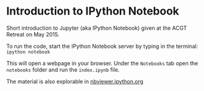 # Introduction to IPython Notebook  

Short introduction to Jupyter (aka IPython Notebook) given at the ACGT Retreat on May 2015.  

To run the code, start the IPython Notebook server by typing in the terminal:  
    `ipython notebook`

This will open a webpage in your browser. Under the `Notebooks` tab open the `notebooks` folder and run the `index.ipynb` file.  
  
The material is also explorable in [nbviewer.ipython.org](http://nbviewer.ipython.org/github/batterio/intro_ipython_notebook/blob/master/notebooks/index.ipynb)  

